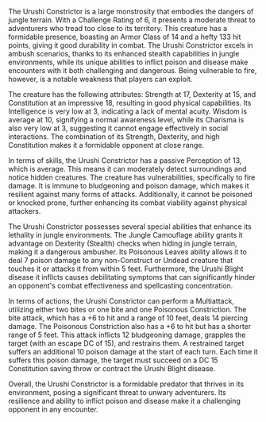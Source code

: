 The Urushi Constrictor is a large monstrosity that embodies the dangers of jungle terrain. With a Challenge Rating of 6, it presents a moderate threat to adventurers who tread too close to its territory. This creature has a formidable presence, boasting an Armor Class of 14 and a hefty 133 hit points, giving it good durability in combat. The Urushi Constrictor excels in ambush scenarios, thanks to its enhanced stealth capabilities in jungle environments, while its unique abilities to inflict poison and disease make encounters with it both challenging and dangerous. Being vulnerable to fire, however, is a notable weakness that players can exploit.

The creature has the following attributes: Strength at 17, Dexterity at 15, and Constitution at an impressive 18, resulting in good physical capabilities. Its Intelligence is very low at 3, indicating a lack of mental acuity. Wisdom is average at 10, signifying a normal awareness level, while its Charisma is also very low at 3, suggesting it cannot engage effectively in social interactions. The combination of its Strength, Dexterity, and high Constitution makes it a formidable opponent at close range.

In terms of skills, the Urushi Constrictor has a passive Perception of 13, which is average. This means it can moderately detect surroundings and notice hidden creatures. The creature has vulnerabilities, specifically to fire damage. It is immune to bludgeoning and poison damage, which makes it resilient against many forms of attacks. Additionally, it cannot be poisoned or knocked prone, further enhancing its combat viability against physical attackers. 

The Urushi Constrictor possesses several special abilities that enhance its lethality in jungle environments. The Jungle Camouflage ability grants it advantage on Dexterity (Stealth) checks when hiding in jungle terrain, making it a dangerous ambusher. Its Poisonous Leaves ability allows it to deal 7 poison damage to any non-Construct or Undead creature that touches it or attacks it from within 5 feet. Furthermore, the Urushi Blight disease it inflicts causes debilitating symptoms that can significantly hinder an opponent's combat effectiveness and spellcasting concentration.

In terms of actions, the Urushi Constrictor can perform a Multiattack, utilizing either two bites or one bite and one Poisonous Constriction. The bite attack, which has a +6 to hit and a range of 10 feet, deals 14 piercing damage. The Poisonous Constriction also has a +6 to hit but has a shorter range of 5 feet. This attack inflicts 12 bludgeoning damage, grapples the target (with an escape DC of 15), and restrains them. A restrained target suffers an additional 10 poison damage at the start of each turn. Each time it suffers this poison damage, the target must succeed on a DC 15 Constitution saving throw or contract the Urushi Blight disease.

Overall, the Urushi Constrictor is a formidable predator that thrives in its environment, posing a significant threat to unwary adventurers. Its resilience and ability to inflict poison and disease make it a challenging opponent in any encounter.